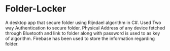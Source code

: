 # Folder-Locker
A desktop app that secure folder using Rijndael algorithm in C#. 
Used Two way Authentication to secure folder. Physical Address 
of  any device fetched through Bluetooth and link to folder along 
with password is used to as key of algorithm. Firebase has been
used to store the information regarding folder.
